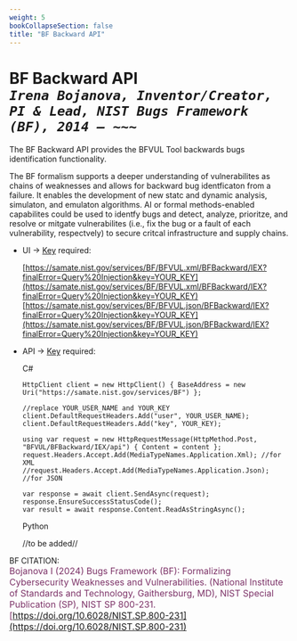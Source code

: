 ```yaml
---
weight: 5
bookCollapseSection: false
title: "BF Backward API"
---
```


<!-- Google tag (gtag.js) -->
<script async src="https://www.googletagmanager.com/gtag/js?id=G-PJ364XPP9F"></script>
<script>
  window.dataLayer = window.dataLayer || [];
  function gtag(){dataLayer.push(arguments);}
  gtag('js', new Date());

  gtag('config', 'G-PJ364XPP9F');
</script>

# BF Backward API <br/> _`Irena Bojanova, Inventor/Creator, PI & Lead, NIST Bugs Framework (BF), 2014 – ~~~`_

The BF Backward API provides the BFVUL Tool backwards bugs identification functionality. 

The BF formalism supports a deeper understanding of vulnerabilites as chains of weaknesses and allows for backward bug identficaton from a failure. It enables the development of new statc and dynamic analysis, simulaton, and emulaton algorithms. AI or formal methods-enabled capabilites could be used to identfy bugs and detect, analyze, prioritze, and resolve or mitgate vulnerabilites (i.e., fix the bug or a fault of each vulnerability, respectvely) to secure critcal infrastructure and supply chains.

- UI &rarr; [Key](https://forms.gle/SRZyva5Vn1i4dQQ2A) required:

  [https://samate.nist.gov/services/BF/BFVUL.xml/BFBackward/IEX?finalError=Query%20Injection&key=YOUR_KEY](https://samate.nist.gov/services/BF/BFVUL.xml/BFBackward/IEX?finalError=Query%20Injection&key=YOUR_KEY) </br>
  [https://samate.nist.gov/services/BF/BFVUL.json/BFBackward/IEX?finalError=Query%20Injection&key=YOUR_KEY](https://samate.nist.gov/services/BF/BFVUL.json/BFBackward/IEX?finalError=Query%20Injection&key=YOUR_KEY)

- API &rarr; [Key](https://forms.gle/SRZyva5Vn1i4dQQ2A) required: <br/>

  C#

      HttpClient client = new HttpClient() { BaseAddress = new Uri("https://samate.nist.gov/services/BF") };

      //replace YOUR_USER_NAME and YOUR_KEY
      client.DefaultRequestHeaders.Add("user", YOUR_USER_NAME);
      client.DefaultRequestHeaders.Add("key", YOUR_KEY);

      using var request = new HttpRequestMessage(HttpMethod.Post, "BFVUL/BFBackward/IEX/api") { Content = content };
      request.Headers.Accept.Add(MediaTypeNames.Application.Xml); //for XML
      //request.Headers.Accept.Add(MediaTypeNames.Application.Json); //for JSON

      var response = await client.SendAsync(request);
      response.EnsureSuccessStatusCode();
      var result = await response.Content.ReadAsStringAsync();

  Python
      
    //to be added//

BF CITATION: <br/>
<l style="font-size: 16px; color: #7D3368"> Bojanova I (2024) Bugs Framework (BF): Formalizing Cybersecurity Weaknesses and Vulnerabilities. (National Institute of Standards and Technology, Gaithersburg, MD), NIST Special Publication (SP), NIST SP 800-231. [https://doi.org/10.6028/NIST.SP.800-231](https://doi.org/10.6028/NIST.SP.800-231)</l>  <br/>